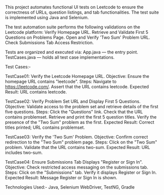This project automates functional UI tests on Leetcode to ensure the correctness of URLs, question listings, and tab functionalities. The test suite is implemented using Java and Selenium.

The test automation suite performs the following validations on the Leetcode platform:
Verify Homepage URL.
Retrieve and Validate First 5 Questions on Problems Page.
Open and Verify 'Two Sum' Problem URL.
Check Submissions Tab Access Restriction.

Tests are organized and executed via:
App.java — the entry point.
TestCases.java — holds all test case implementations.

Test Cases:-

TestCase01:
Verify the Leetcode Homepage URL.
Objective: Ensure the homepage URL contains "leetcode".
Steps:
Navigate to https://leetcode.com/.
Assert that the URL contains leetcode.
Expected Result: URL contains leetcode.

TestCase02:
Verify Problem Set URL and Display First 5 Questions.
Objective: Validate access to the problem set and retrieve details of the first five questions.
Steps:
Click the "Questions" link.
Check that the URL contains problemset.
Retrieve and print the first 5 question titles.
Verify the presence of the "Two Sum" problem as the first.
Expected Result: Correct titles printed; URL contains problemset.

TestCase03:
Verify the 'Two Sum' Problem.
Objective: Confirm correct redirection to the "Two Sum" problem page.
Steps:
Click on the "Two Sum" problem.
Validate that the URL contains two-sum.
Expected Result: URL includes two-sum.

TestCase04: 
Ensure Submissions Tab Displays "Register or Sign In".
Objective: Check restricted access messaging on the submissions tab.
Steps:
Click on the "Submissions" tab.
Verify it displays Register or Sign In.
Expected Result: Message Register or Sign In is shown.

Technologies Used:-
Java,
Selenium WebDriver,
TestNG,
Gradle

